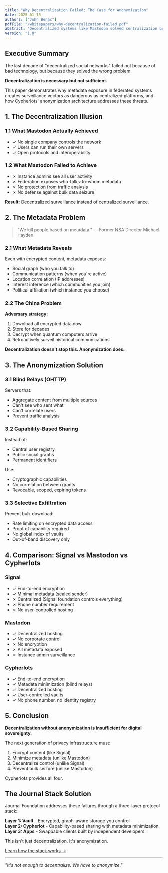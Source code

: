 ```yaml
---
title: "Why Decentralization Failed: The Case for Anonymization"
date: 2025-01-15
authors: ["John Benac"]
pdfFile: "/whitepapers/why-decentralization-failed.pdf"
abstract: "Decentralized systems like Mastodon solved centralization but created new surveillance vectors. This paper argues that anonymization—through metadata minimization and traffic obfuscation—is the missing ingredient for true digital sovereignty."
version: "1.0"
---
```


## Executive Summary

The last decade of "decentralized social networks" failed not because of bad technology, but because they solved the wrong problem. 

**Decentralization is necessary but not sufficient.**

This paper demonstrates why metadata exposure in federated systems creates surveillance vectors as dangerous as centralized platforms, and how Cypherlots' anonymization architecture addresses these threats.

## 1. The Decentralization Illusion

### 1.1 What Mastodon Actually Achieved

- ✓ No single company controls the network
- ✓ Users can run their own servers
- ✓ Open protocols and interoperability

### 1.2 What Mastodon Failed to Achieve

- ✗ Instance admins see all user activity
- ✗ Federation exposes who-talks-to-whom metadata
- ✗ No protection from traffic analysis
- ✗ No defense against bulk data seizure

**Result:** Decentralized surveillance instead of centralized surveillance.

## 2. The Metadata Problem

> "We kill people based on metadata." — Former NSA Director Michael Hayden

### 2.1 What Metadata Reveals

Even with encrypted content, metadata exposes:

- Social graph (who you talk to)
- Communication patterns (when you're active)
- Location correlation (IP addresses)
- Interest inference (which communities you join)
- Political affiliation (which instance you choose)

### 2.2 The China Problem

**Adversary strategy:**
1. Download all encrypted data now
2. Store for decades
3. Decrypt when quantum computers arrive
4. Retroactively surveil historical communications

**Decentralization doesn't stop this. Anonymization does.**

## 3. The Anonymization Solution

### 3.1 Blind Relays (OHTTP)

Servers that:
- Aggregate content from multiple sources
- Can't see who sent what
- Can't correlate users
- Prevent traffic analysis

### 3.2 Capability-Based Sharing

Instead of:
- Central user registry
- Public social graphs
- Permanent identifiers

Use:
- Cryptographic capabilities
- No correlation between grants
- Revocable, scoped, expiring tokens

### 3.3 Selective Exfiltration

Prevent bulk download:
- Rate limiting on encrypted data access
- Proof of capability required
- No global index of vaults
- Out-of-band discovery only

## 4. Comparison: Signal vs Mastodon vs Cypherlots

### Signal
- ✓ End-to-end encryption
- ✓ Minimal metadata (sealed sender)
- ✗ Centralized (Signal foundation controls everything)
- ✗ Phone number requirement
- ✗ No user-controlled hosting

### Mastodon  
- ✓ Decentralized hosting
- ✓ No corporate control
- ✗ No encryption
- ✗ All metadata exposed
- ✗ Instance admin surveillance

### Cypherlots
- ✓ End-to-end encryption
- ✓ Metadata minimization (blind relays)
- ✓ Decentralized hosting
- ✓ User-controlled vaults
- ✓ No phone number, no identity registry

## 5. Conclusion

**Decentralization without anonymization is insufficient for digital sovereignty.**

The next generation of privacy infrastructure must:
1. Encrypt content (like Signal)
2. Minimize metadata (unlike Mastodon)
3. Decentralize control (unlike Signal)
4. Prevent bulk seizure (unlike Mastodon)

Cypherlots provides all four.

## The Journal Stack Solution

Journal Foundation addresses these failures through a three-layer protocol stack:

**Layer 1: Vault** - Encrypted, graph-aware storage you control  
**Layer 2: Cypherlot** - Capability-based sharing with metadata minimization  
**Layer 3: Apps** - Swappable clients built by independent developers

This isn't just decentralization. It's anonymization.

[Learn how the stack works →](/stack)

---

*"It's not enough to decentralize. We have to anonymize."*